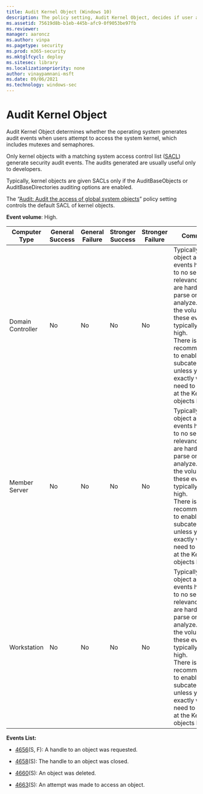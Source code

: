 ```yaml
---
title: Audit Kernel Object (Windows 10)
description: The policy setting, Audit Kernel Object, decides if user attempts to access the system kernel (which includes mutexes and semaphores) generate audit events.
ms.assetid: 75619d8b-b1eb-445b-afc9-0f9053be97fb
ms.reviewer: 
manager: aaroncz
ms.author: vinpa
ms.pagetype: security
ms.prod: m365-security
ms.mktglfcycl: deploy
ms.sitesec: library
ms.localizationpriority: none
author: vinaypamnani-msft
ms.date: 09/06/2021
ms.technology: windows-sec
---
```


# Audit Kernel Object


Audit Kernel Object determines whether the operating system generates audit events when users attempt to access the system kernel, which includes mutexes and semaphores.

Only kernel objects with a matching system access control list ([SACL](/windows/win32/secauthz/access-control-lists)) generate security audit events. The audits generated are usually useful only to developers.

Typically, kernel objects are given SACLs only if the AuditBaseObjects or AuditBaseDirectories auditing options are enabled.

The “[Audit: Audit the access of global system objects](/previous-versions/windows/it-pro/windows-server-2012-R2-and-2012/jj852233(v=ws.11))” policy setting controls the default SACL of kernel objects.

**Event volume**: High.

| Computer Type     | General Success | General Failure | Stronger Success | Stronger Failure | Comments                                                                                                                                                                                                                                                                                                               |
|-------------------|-----------------|-----------------|------------------|------------------|------------------------------------------------------------------------------------------------------------------------------------------------------------------------------------------------------------------------------------------------------------------------------------------------------------------------|
| Domain Controller | No              | No              | No               | No               | Typically Kernel object auditing events have little to no security relevance and are hard to parse or analyze. Also, the volume of these events is typically very high. <br>There is no recommendation to enable this subcategory, unless you know exactly what you need to monitor at the Kernel objects level. |
| Member Server     | No              | No              | No               | No               | Typically Kernel object auditing events have little to no security relevance and are hard to parse or analyze. Also, the volume of these events is typically very high. <br>There is no recommendation to enable this subcategory, unless you know exactly what you need to monitor at the Kernel objects level. |
| Workstation       | No              | No              | No               | No               | Typically Kernel object auditing events have little to no security relevance and are hard to parse or analyze. Also, the volume of these events is typically very high. <br>There is no recommendation to enable this subcategory, unless you know exactly what you need to monitor at the Kernel objects level. |

**Events List:**

-   [4656](event-4656.md)(S, F): A handle to an object was requested.

-   [4658](event-4658.md)(S): The handle to an object was closed.

-   [4660](event-4660.md)(S): An object was deleted.

-   [4663](event-4663.md)(S): An attempt was made to access an object.